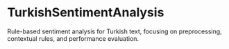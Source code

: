 # TurkishSentimentAnalysis
Rule-based sentiment analysis for Turkish text, focusing on preprocessing, contextual rules, and performance evaluation.
